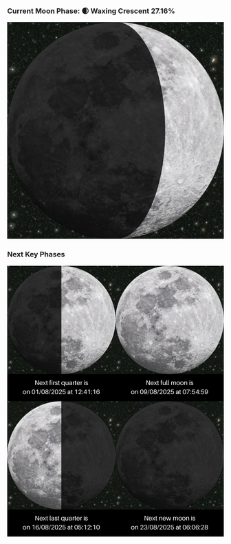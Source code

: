 ### Current Moon Phase: 🌒 Waxing Crescent 27.16%
![Moon Phase](moonphase.png)
### Next Key Phases
![Gallery](gallery.png)